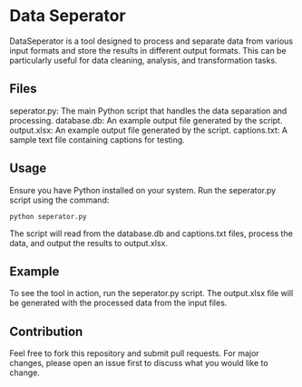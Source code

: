 # Data Seperator
DataSeperator is a tool designed to process and separate data from various input formats and store the results in different output formats. This can be particularly useful for data cleaning, analysis, and transformation tasks.

## Files
seperator.py: The main Python script that handles the data separation and processing.
database.db: An example output file generated by the script.
output.xlsx: An example output file generated by the script.
captions.txt: A sample text file containing captions for testing.

## Usage
Ensure you have Python installed on your system.
Run the seperator.py script using the command:
```
python seperator.py
```
The script will read from the database.db and captions.txt files, process the data, and output the results to output.xlsx.

## Example
To see the tool in action, run the seperator.py script. The output.xlsx file will be generated with the processed data from the input files.

## Contribution
Feel free to fork this repository and submit pull requests. For major changes, please open an issue first to discuss what you would like to change.
